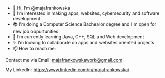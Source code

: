 - 👋 Hi, I’m @majafrankowska
- 👀 I’m interested in making apps, websites, cybersecurity and software development
- 📚 I'm doing a Computer Science Bachealor degree and I'm open for new job oppurtunities 
- 🌱 I’m currently learning Java, C++, SQL and Web development
- ✨ I’m looking to collaborate on apps and websites oriented projects 
- 📫 How to reach me: 
 
 Contact me via Email: majafrankowskawork@gmail.com
 
 My LinkedIn: https://www.linkedin.com/in/majafrankowska/

<!---
majafrankowska/majafrankowska is a ✨ special ✨ repository because its `README.md` (this file) appears on your GitHub profile.
You can click the Preview link to take a look at your changes.
--->
